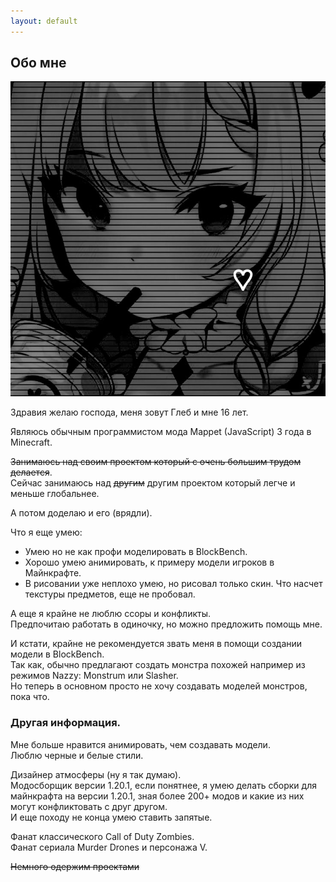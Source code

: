 ```yaml
---
layout: default
---
```


## Обо мне

<img class="profile-picture" src="glebun08.jpg">

Здравия желаю господа, меня зовут Глеб и мне 16 лет.

Являюсь обычным программистом мода Mappet (JavaScript) 3 года в Minecraft.

~~Занимаюсь над своим проектом который с очень большим трудом делается~~.  
Сейчас занимаюсь над ~~другим~~ другим проектом который легче и меньше глобальнее.

А потом доделаю и его (врядли).

Что я еще умею:
* Умею но не как профи моделировать в BlockBench.
* Хорошо умею анимировать, к примеру модели игроков в Майнкрафте.
* В рисовании уже неплохо умею, но рисовал только скин. Что насчет текстуры предметов, еще не пробовал. 

А еще я крайне не люблю ссоры и конфликты.  
Предпочитаю работать в одиночку, но можно предложить помощь мне.

И кстати, крайне не рекомендуется звать меня в помощи создании модели в BlockBench.  
Так как, обычно предлагают создать монстра похожей например из режимов Nazzy: Monstrum или Slasher.  
Но теперь в основном просто не хочу создавать моделей монстров, пока что.  

### Другая информация. 

Мне больше нравится анимировать, чем создавать модели.  
Люблю черные и белые стили.

Дизайнер атмосферы (ну я так думаю).  
Модосборщик версии 1.20.1, если понятнее, я умею делать сборки для майнкрафта на версии 1.20.1, зная более 200+ модов и какие из них могут конфликтовать с друг другом.  
И еще походу не конца умею ставить запятые.  

Фанат классического Call of Duty Zombies.  
Фанат сериала Murder Drones и персонажа V.

~~Немного одержим проектами~~

